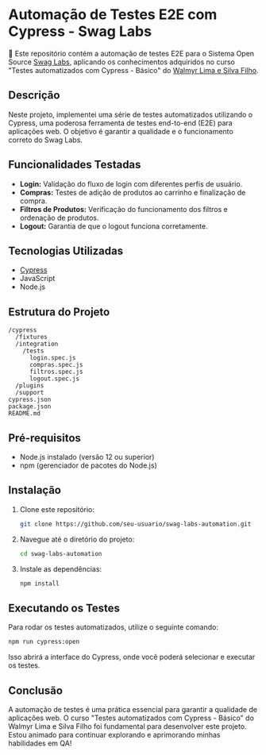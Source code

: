 # Automação de Testes E2E com Cypress - Swag Labs

🚀 Este repositório contém a automação de testes E2E para o Sistema Open Source [Swag Labs](https://www.saucedemo.com/v1/index.html), aplicando os conhecimentos adquiridos no curso "Testes automatizados com Cypress - Básico" do [Walmyr Lima e Silva Filho](https://www.linkedin.com/in/walmyr-lima-e-silva-filho/).

## Descrição

Neste projeto, implementei uma série de testes automatizados utilizando o Cypress, uma poderosa ferramenta de testes end-to-end (E2E) para aplicações web. O objetivo é garantir a qualidade e o funcionamento correto do Swag Labs.

## Funcionalidades Testadas

- **Login:** Validação do fluxo de login com diferentes perfis de usuário.
- **Compras:** Testes de adição de produtos ao carrinho e finalização de compra.
- **Filtros de Produtos:** Verificação do funcionamento dos filtros e ordenação de produtos.
- **Logout:** Garantia de que o logout funciona corretamente.

## Tecnologias Utilizadas

- [Cypress](https://www.cypress.io/)
- JavaScript
- Node.js

## Estrutura do Projeto

```
/cypress
  /fixtures
  /integration
    /tests
      login.spec.js
      compras.spec.js
      filtros.spec.js
      logout.spec.js
  /plugins
  /support
cypress.json
package.json
README.md
```

## Pré-requisitos

- Node.js instalado (versão 12 ou superior)
- npm (gerenciador de pacotes do Node.js)

## Instalação

1. Clone este repositório:
   ```sh
   git clone https://github.com/seu-usuario/swag-labs-automation.git
   ```
2. Navegue até o diretório do projeto:
   ```sh
   cd swag-labs-automation
   ```
3. Instale as dependências:
   ```sh
   npm install
   ```

## Executando os Testes

Para rodar os testes automatizados, utilize o seguinte comando:
```sh
npm run cypress:open
```
Isso abrirá a interface do Cypress, onde você poderá selecionar e executar os testes.

## Conclusão

A automação de testes é uma prática essencial para garantir a qualidade de aplicações web. O curso "Testes automatizados com Cypress - Básico" do Walmyr Lima e Silva Filho foi fundamental para desenvolver este projeto. Estou animado para continuar explorando e aprimorando minhas habilidades em QA!

